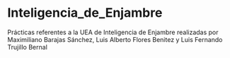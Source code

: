 # Inteligencia_de_Enjambre
Prácticas referentes a la UEA de Inteligencia de Enjambre realizadas por Maximiliano Barajas Sánchez, Luis Alberto Flores Benitez y Luis Fernando Trujillo Bernal
